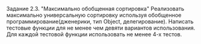 Задание 2.3. "Максимально обобщенная сортировка" Реализовать максимально
универсальную сортировку используя обобщенное
программирование(дженерики, тип Object, делегирование). Написать
тестовые функции для не менее чем девяти вариантов использования. Для
каждой тестовой функции использовать не менее 4-х тестов.
